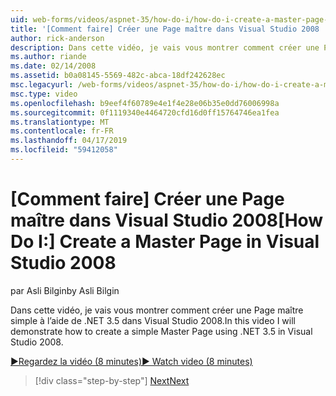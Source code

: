 ```yaml
---
uid: web-forms/videos/aspnet-35/how-do-i/how-do-i-create-a-master-page-in-visual-studio-2008
title: '[Comment faire] Créer une Page maître dans Visual Studio 2008 | Microsoft Docs'
author: rick-anderson
description: Dans cette vidéo, je vais vous montrer comment créer une Page maître simple à l’aide de .NET 3.5 dans Visual Studio 2008.
ms.author: riande
ms.date: 02/14/2008
ms.assetid: b0a08145-5569-482c-abca-18df242628ec
msc.legacyurl: /web-forms/videos/aspnet-35/how-do-i/how-do-i-create-a-master-page-in-visual-studio-2008
msc.type: video
ms.openlocfilehash: b9eef4f60789e4e1f4e28e06b35e0dd76006998a
ms.sourcegitcommit: 0f1119340e4464720cfd16d0ff15764746ea1fea
ms.translationtype: MT
ms.contentlocale: fr-FR
ms.lasthandoff: 04/17/2019
ms.locfileid: "59412058"
---
```

# <a name="how-do-i-create-a-master-page-in-visual-studio-2008"></a><span data-ttu-id="dc215-103">[Comment faire] Créer une Page maître dans Visual Studio 2008</span><span class="sxs-lookup"><span data-stu-id="dc215-103">[How Do I:] Create a Master Page in Visual Studio 2008</span></span>

<span data-ttu-id="dc215-104">par Asli Bilgin</span><span class="sxs-lookup"><span data-stu-id="dc215-104">by Asli Bilgin</span></span>

<span data-ttu-id="dc215-105">Dans cette vidéo, je vais vous montrer comment créer une Page maître simple à l’aide de .NET 3.5 dans Visual Studio 2008.</span><span class="sxs-lookup"><span data-stu-id="dc215-105">In this video I will demonstrate how to create a simple Master Page using .NET 3.5 in Visual Studio 2008.</span></span>

[<span data-ttu-id="dc215-106">&#9654;Regardez la vidéo (8 minutes)</span><span class="sxs-lookup"><span data-stu-id="dc215-106">&#9654; Watch video (8 minutes)</span></span>](https://channel9.msdn.com/Blogs/ASP-NET-Site-Videos/how-do-i-create-a-master-page-in-visual-studio-2008)

> [!div class="step-by-step"]
> [<span data-ttu-id="dc215-107">Next</span><span class="sxs-lookup"><span data-stu-id="dc215-107">Next</span></span>](how-do-i-create-nested-master-page-in-visual-studio-2008.md)
